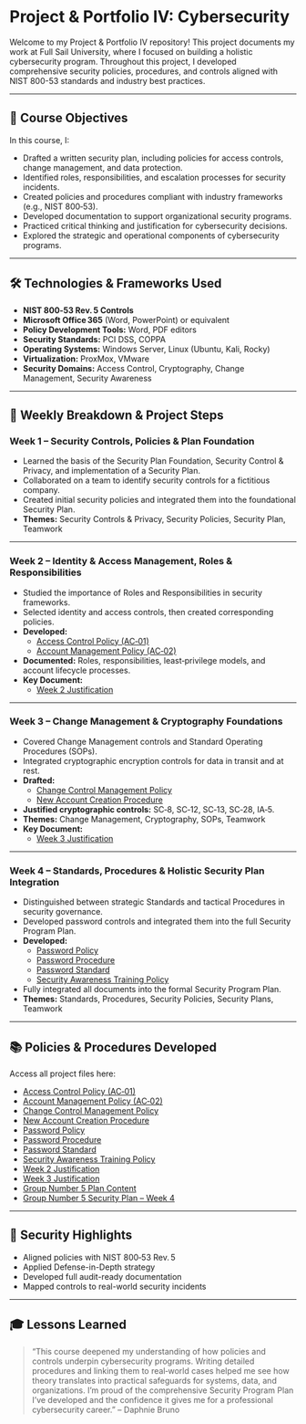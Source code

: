 # Project & Portfolio IV: Cybersecurity

Welcome to my Project & Portfolio IV repository! This project documents my work at Full Sail University, where I focused on building a holistic cybersecurity program. Throughout this project, I developed comprehensive security policies, procedures, and controls aligned with NIST 800-53 standards and industry best practices.

---

## 🎯 Course Objectives

In this course, I:

* Drafted a written security plan, including policies for access controls, change management, and data protection.  
* Identified roles, responsibilities, and escalation processes for security incidents.  
* Created policies and procedures compliant with industry frameworks (e.g., NIST 800‑53).  
* Developed documentation to support organizational security programs.  
* Practiced critical thinking and justification for cybersecurity decisions.  
* Explored the strategic and operational components of cybersecurity programs.  

---

## 🛠️ Technologies & Frameworks Used

* **NIST 800‑53 Rev. 5 Controls**  
* **Microsoft Office 365** (Word, PowerPoint) or equivalent  
* **Policy Development Tools:** Word, PDF editors  
* **Security Standards:** PCI DSS, COPPA  
* **Operating Systems:** Windows Server, Linux (Ubuntu, Kali, Rocky)  
* **Virtualization:** ProxMox, VMware  
* **Security Domains:** Access Control, Cryptography, Change Management, Security Awareness  

---

## 🚀 Weekly Breakdown & Project Steps

### Week 1 – Security Controls, Policies & Plan Foundation

* Learned the basis of the Security Plan Foundation, Security Control & Privacy, and implementation of a Security Plan.  
* Collaborated on a team to identify security controls for a fictitious company.  
* Created initial security policies and integrated them into the foundational Security Plan.  
* **Themes:** Security Controls & Privacy, Security Policies, Security Plan, Teamwork  

---

### Week 2 – Identity & Access Management, Roles & Responsibilities

* Studied the importance of Roles and Responsibilities in security frameworks.  
* Selected identity and access controls, then created corresponding policies.  
* **Developed:**  
  * [Access Control Policy (AC‑01)](https://github.com/OmniaParatus3288/Project-Portfolio-IV/blob/main/FILES/BrunoDaphnie_AC-01_Policy_and_Procedures.pdf)  
  * [Account Management Policy (AC‑02)](https://github.com/OmniaParatus3288/Project-Portfolio-IV/blob/main/FILES/BrunoDaphnie_AC-02_Account_Management.pdf)  
* **Documented:** Roles, responsibilities, least‑privilege models, and account lifecycle processes.  
* **Key Document:**  
  * [Week 2 Justification](https://github.com/OmniaParatus3288/Project-Portfolio-IV/blob/main/FILES/BrunoDaphnie_justification_week3.pdf)  

---

### Week 3 – Change Management & Cryptography Foundations

* Covered Change Management controls and Standard Operating Procedures (SOPs).  
* Integrated cryptographic encryption controls for data in transit and at rest.  
* **Drafted:**  
  * [Change Control Management Policy](https://github.com/OmniaParatus3288/Project-Portfolio-IV/blob/main/FILES/BrunoDaphnie_ChangeControlManagenet_Policy.pdf)  
  * [New Account Creation Procedure](https://github.com/OmniaParatus3288/Project-Portfolio-IV/blob/main/FILES/BrunoDaphnie_NewAccountCreation_Procedure.pdf)  
* **Justified cryptographic controls:** SC‑8, SC‑12, SC‑13, SC‑28, IA‑5.  
* **Themes:** Change Management, Cryptography, SOPs, Teamwork  
* **Key Document:**  
  * [Week 3 Justification](https://github.com/OmniaParatus3288/Project-Portfolio-IV/blob/main/FILES/BrunoDaphnie_justification_week3.pdf)  

---

### Week 4 – Standards, Procedures & Holistic Security Plan Integration

* Distinguished between strategic Standards and tactical Procedures in security governance.  
* Developed password controls and integrated them into the full Security Program Plan.  
* **Developed:**  
  * [Password Policy](https://github.com/OmniaParatus3288/Project-Portfolio-IV/blob/main/FILES/BrunoDaphnie_Pasword_Policy.pdf)  
  * [Password Procedure](https://github.com/OmniaParatus3288/Project-Portfolio-IV/blob/main/FILES/BrunoDaphnie_Password_Procedure.pdf)  
  * [Password Standard](https://github.com/OmniaParatus3288/Project-Portfolio-IV/blob/main/FILES/BrunoDaphnie_Password_Standard.pdf)  
  * [Security Awareness Training Policy](https://github.com/OmniaParatus3288/Project-Portfolio-IV/blob/main/FILES/BrunoDaphnie_Security_Awareness_Training_Policy.pdf)  
* Fully integrated all documents into the formal Security Program Plan.  
* **Themes:** Standards, Procedures, Security Policies, Security Plans, Teamwork  

---

## 📚 Policies & Procedures Developed

Access all project files here:

* [Access Control Policy (AC‑01)](https://github.com/OmniaParatus3288/Project-Portfolio-IV/blob/main/FILES/BrunoDaphnie_AC-01_Policy_and_Procedures.pdf)  
* [Account Management Policy (AC‑02)](https://github.com/OmniaParatus3288/Project-Portfolio-IV/blob/main/FILES/BrunoDaphnie_AC-02_Account_Management.pdf)  
* [Change Control Management Policy](https://github.com/OmniaParatus3288/Project-Portfolio-IV/blob/main/FILES/BrunoDaphnie_ChangeControlManagenet_Policy.pdf)  
* [New Account Creation Procedure](https://github.com/OmniaParatus3288/Project-Portfolio-IV/blob/main/FILES/BrunoDaphnie_NewAccountCreation_Procedure.pdf)  
* [Password Policy](https://github.com/OmniaParatus3288/Project-Portfolio-IV/blob/main/FILES/BrunoDaphnie_Pasword_Policy.pdf)  
* [Password Procedure](https://github.com/OmniaParatus3288/Project-Portfolio-IV/blob/main/FILES/BrunoDaphnie_Password_Procedure.pdf)  
* [Password Standard](https://github.com/OmniaParatus3288/Project-Portfolio-IV/blob/main/FILES/BrunoDaphnie_Password_Standard.pdf)  
* [Security Awareness Training Policy](https://github.com/OmniaParatus3288/Project-Portfolio-IV/blob/main/FILES/BrunoDaphnie_Security_Awareness_Training_Policy.pdf)  
* [Week 2 Justification](https://github.com/OmniaParatus3288/Project-Portfolio-IV/blob/main/FILES/BrunoDaphnie_justification_week3.pdf)  
* [Week 3 Justification](https://github.com/OmniaParatus3288/Project-Portfolio-IV/blob/main/FILES/BrunoDaphnie_justification_week3.pdf)  
* [Group Number 5 Plan Content](https://github.com/OmniaParatus3288/Project-Portfolio-IV/blob/main/FILES/Groupnumber5_plan_content.pdf)  
* [Group Number 5 Security Plan – Week 4](https://github.com/OmniaParatus3288/Project-Portfolio-IV/blob/main/FILES/Groupnumber5_security_plan_week_4.pdf)  

---

## 🔐 Security Highlights

* Aligned policies with NIST 800‑53 Rev. 5  
* Applied Defense-in-Depth strategy  
* Developed full audit-ready documentation  
* Mapped controls to real-world security incidents  

---

## 🎓 Lessons Learned

> “This course deepened my understanding of how policies and controls underpin cybersecurity programs. Writing detailed procedures and linking them to real‑world cases helped me see how theory translates into practical safeguards for systems, data, and organizations. I’m proud of the comprehensive Security Program Plan I’ve developed and the confidence it gives me for a professional cybersecurity career.” – Daphnie Bruno  
